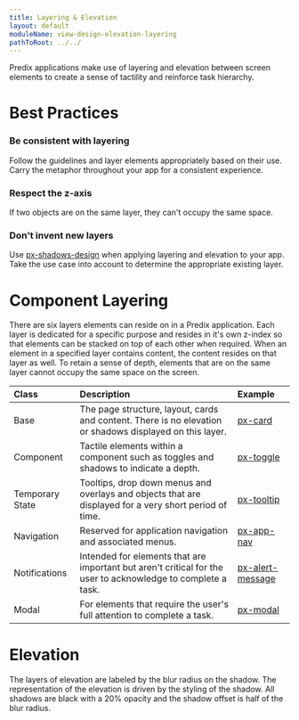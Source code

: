 ```yaml
---
title: Layering & Elevation
layout: default
moduleName: view-design-elevation-layering
pathToRoot: ../../
---
```


Predix applications make use of layering and elevation between screen elements to create a sense of tactility and reinforce task hierarchy.

# Best Practices
### Be consistent with layering
Follow the guidelines and layer elements appropriately based on their use. Carry the metaphor throughout your app for a consistent experience.


### Respect the z-axis
If two objects are on the same layer, they can't occupy the same space.


### Don't invent new layers
Use [px-shadows-design](#/css/px-shadows-design) when applying layering and elevation to your app. Take the use case into account to determine the appropriate existing layer.

# Component Layering
There are six layers elements can reside on in a Predix application. Each layer is dedicated for a specific purpose and resides in it's own z-index so that elements can be stacked on top of each other when required.
When an element in a specified layer contains content, the content resides on that layer as well. To retain a sense of depth, elements that are on the same layer cannot occupy the same space on the screen.

<catalog-picture img-src="../../../img/guidelines/layering" img-alt="Layering"></catalog-picture>


| Class | Description | Example |
| :---- | :---------- | :------ |
Base | The page structure, layout, cards and content. There is no elevation or shadows displayed on this layer. | [px-card](#/components/px-card) |
Component | Tactile elements within a component such as toggles and shadows to indicate a depth. | [px-toggle](#/components/px-toggle) |
Temporary State | Tooltips, drop down menus and overlays and objects that are displayed for a very short period of time. | [px-tooltip](#/components/px-tooltip) |
Navigation | Reserved for application navigation and associated menus. | [px-app-nav](#/components/px-app-nav) |
Notifications | Intended for elements that are important but aren't critical for the user to acknowledge to complete a task. | [px-alert-message](#/components/px-alert-message) |
Modal | For elements that require the user's full attention to complete a task. | [px-modal](#/components/px-modal) |



# Elevation
The layers of elevation are labeled by the blur radius on the shadow. The representation of the elevation is driven by the styling of the shadow. All shadows are black with a 20% opacity and the shadow offset is half of the blur radius.

<catalog-picture img-src="../../../img/guidelines/shadow_scale" img-alt="shadow scale"></catalog-picture>

